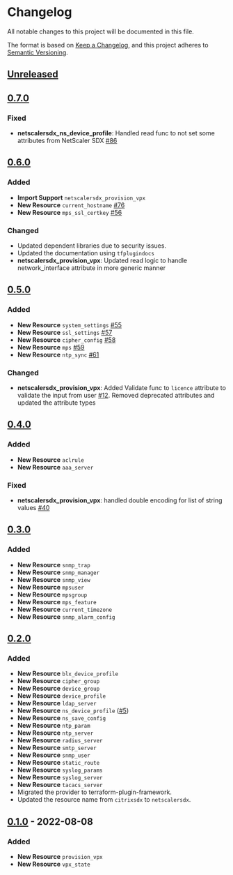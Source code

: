 # Changelog

All notable changes to this project will be documented in this file.

The format is based on [Keep a Changelog](https://keepachangelog.com/en/1.1.0/),
and this project adheres to [Semantic Versioning](https://semver.org/spec/v2.0.0.html).

## [Unreleased]

## [0.7.0]

### Fixed

- **netscalersdx_ns_device_profile**: Handled read func to not set some attributes from NetScaler SDX [#86]

[#86]: https://github.com/netscaler/terraform-provider-netscalersdx/issues/86

## [0.6.0]

### Added

- **Import Support** `netscalersdx_provision_vpx`
- **New Resource** `current_hostname` [#76]
- **New Resource** `mps_ssl_certkey` [#56]

### Changed

- Updated dependent libraries due to security issues.
- Updated the documentation using `tfplugindocs`
- **netscalersdx_provision_vpx**: Updated read logic to handle network_interface attribute in more generic manner

[#76]: https://github.com/netscaler/terraform-provider-netscalersdx/issues/76
[#56]: https://github.com/netscaler/terraform-provider-netscalersdx/issues/56

## [0.5.0]

### Added

- **New Resource** `system_settings` [#55]
- **New Resource** `ssl_settings` [#57]
- **New Resource** `cipher_config` [#58]
- **New Resource** `mps` [#59]
- **New Resource** `ntp_sync` [#61]

### Changed

- **netscalersdx_provision_vpx**: Added Validate func to `licence` attribute to validate the input from user [#12]. Removed deprecated attributes and updated the attribute types

[#12]: https://github.com/netscaler/terraform-provider-netscalersdx/issues/12
[#55]: https://github.com/netscaler/terraform-provider-netscalersdx/issues/55
[#57]: https://github.com/netscaler/terraform-provider-netscalersdx/issues/57
[#58]: https://github.com/netscaler/terraform-provider-netscalersdx/issues/58
[#59]: https://github.com/netscaler/terraform-provider-netscalersdx/issues/59
[#61]: https://github.com/netscaler/terraform-provider-netscalersdx/issues/61

## [0.4.0]

### Added

- **New Resource** `aclrule`
- **New Resource** `aaa_server`

### Fixed

- **netscalersdx_provision_vpx**: handled double encoding for list of string values [#40]

## [0.3.0]

### Added

- **New Resource** `snmp_trap`
- **New Resource** `snmp_manager`
- **New Resource** `snmp_view`
- **New Resource** `mpsuser`
- **New Resource** `mpsgroup`
- **New Resource** `mps_feature`
- **New Resource** `current_timezone`
- **New Resource** `snmp_alarm_config`

## [0.2.0]

### Added

- **New Resource** `blx_device_profile`
- **New Resource** `cipher_group`
- **New Resource** `device_group`
- **New Resource** `device_profile`
- **New Resource** `ldap_server`
- **New Resource** `ns_device_profile` ([#5])
- **New Resource** `ns_save_config`
- **New Resource** `ntp_param`
- **New Resource** `ntp_server`
- **New Resource** `radius_server`
- **New Resource** `smtp_server`
- **New Resource** `snmp_user`
- **New Resource** `static_route`
- **New Resource** `syslog_params`
- **New Resource** `syslog_server`
- **New Resource** `tacacs_server`
- Migrated the provider to terraform-plugin-framework.
- Updated the resource name from `citrixsdx` to `netscalersdx`.


## [0.1.0] - 2022-08-08

### Added

* **New Resource** `provision_vpx`
* **New Resource** `vpx_state`

[Unreleased]: https://github.com/netscaler/terraform-provider-netscalersdx/compare/v0.7.0...HEAD
[0.7.0]: https://github.com/netscaler/terraform-provider-netscalersdx/compare/v0.6.0...v0.7.0
[0.6.0]: https://github.com/netscaler/terraform-provider-netscalersdx/compare/v0.5.0...v0.6.0
[0.5.0]: https://github.com/netscaler/terraform-provider-netscalersdx/compare/v0.4.0...v0.5.0
[0.4.0]: https://github.com/netscaler/terraform-provider-netscalersdx/compare/v0.3.0...v0.4.0
[0.3.0]: https://github.com/netscaler/terraform-provider-netscalersdx/compare/v0.2.0...v0.3.0
[0.2.0]: https://github.com/netscaler/terraform-provider-netscalersdx/compare/v0.1.0...0.2.0
[0.1.0]: https://github.com/netscaler/terraform-provider-netscalersdx/releases/tag/v0.1.0
[#40]: https://github.com/netscaler/terraform-provider-netscalersdx/issues/40
[#5]: https://github.com/netscaler/terraform-provider-netscalersdx/issues/5